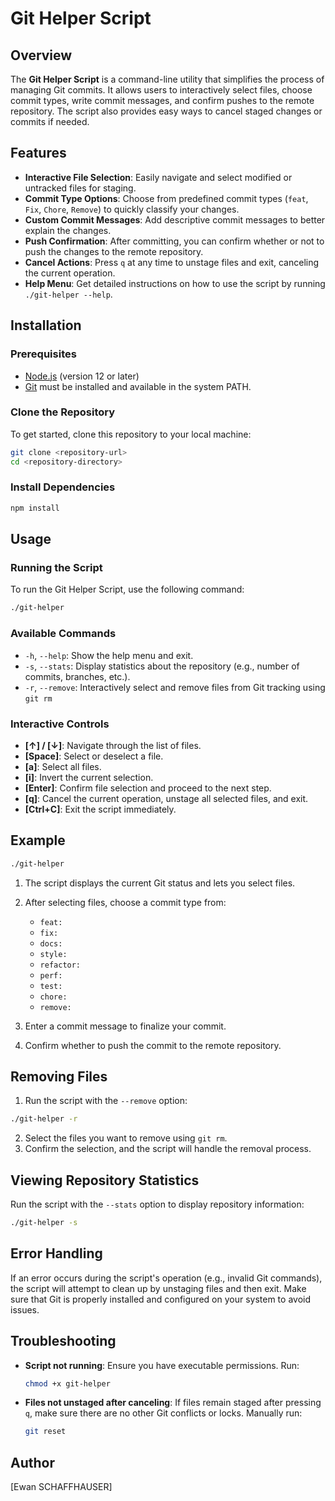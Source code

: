 
# Git Helper Script

## Overview

The **Git Helper Script** is a command-line utility that simplifies the process of managing Git commits. It allows users to interactively select files, choose commit types, write commit messages, and confirm pushes to the remote repository. The script also provides easy ways to cancel staged changes or commits if needed.

## Features

- **Interactive File Selection**: Easily navigate and select modified or untracked files for staging.
- **Commit Type Options**: Choose from predefined commit types (`feat`, `Fix`, `Chore`, `Remove`) to quickly classify your changes.
- **Custom Commit Messages**: Add descriptive commit messages to better explain the changes.
- **Push Confirmation**: After committing, you can confirm whether or not to push the changes to the remote repository.
- **Cancel Actions**: Press `q` at any time to unstage files and exit, canceling the current operation.
- **Help Menu**: Get detailed instructions on how to use the script by running `./git-helper --help`.

## Installation

### Prerequisites
- [Node.js](https://nodejs.org/) (version 12 or later)
- [Git](https://git-scm.com/) must be installed and available in the system PATH.

### Clone the Repository
To get started, clone this repository to your local machine:
```bash
git clone <repository-url>
cd <repository-directory>
```

### Install Dependencies
```bash
npm install
```

## Usage

### Running the Script
To run the Git Helper Script, use the following command:
```bash
./git-helper
```

### Available Commands
- `-h`, `--help`: Show the help menu and exit.
- `-s`, `--stats`: Display statistics about the repository (e.g., number of commits, branches, etc.).
- `-r`, `--remove`: Interactively select and remove files from Git tracking using `git rm`

### Interactive Controls
- **[↑] / [↓]**: Navigate through the list of files.
- **[Space]**: Select or deselect a file.
- **[a]**: Select all files.
- **[i]**: Invert the current selection.
- **[Enter]**: Confirm file selection and proceed to the next step.
- **[q]**: Cancel the current operation, unstage all selected files, and exit.
- **[Ctrl+C]**: Exit the script immediately.

## Example
```bash
./git-helper
```
1. The script displays the current Git status and lets you select files.
2. After selecting files, choose a commit type from:
   - `feat:`
   - `fix:`
   - `docs:`
   - `style:`
   - `refactor:`
   - `perf:`
   - `test:`
   - `chore:`
   - `remove:`

3. Enter a commit message to finalize your commit.
4. Confirm whether to push the commit to the remote repository.

## Removing Files
1. Run the script with the `--remove` option:
```bash
./git-helper -r
```
2. Select the files you want to remove using `git rm`.
3. Confirm the selection, and the script will handle the removal process.

## Viewing Repository Statistics
Run the script with the `--stats` option to display repository information:
```bash
./git-helper -s
```

## Error Handling
If an error occurs during the script's operation (e.g., invalid Git commands), the script will attempt to clean up by unstaging files and then exit. Make sure that Git is properly installed and configured on your system to avoid issues.

## Troubleshooting
- **Script not running**: Ensure you have executable permissions. Run:
  ```bash
  chmod +x git-helper
  ```
- **Files not unstaged after canceling**: If files remain staged after pressing `q`, make sure there are no other Git conflicts or locks. Manually run:
  ```bash
  git reset
  ```

## Author
[Ewan SCHAFFHAUSER]
